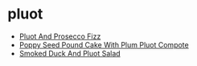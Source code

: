 # pluot

 * [Pluot And Prosecco Fizz](index/p/pluot-and-prosecco-fizz-353810.json)
 * [Poppy Seed Pound Cake With Plum Pluot Compote](index/p/poppy-seed-pound-cake-with-plum-pluot-compote-354984.json)
 * [Smoked Duck And Pluot Salad](index/s/smoked-duck-and-pluot-salad-353774.json)
